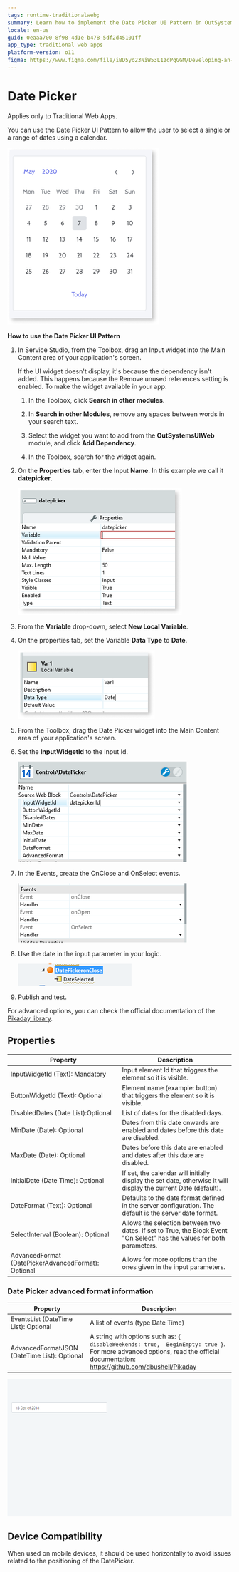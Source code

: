 ```yaml
---
tags: runtime-traditionalweb; 
summary: Learn how to implement the Date Picker UI Pattern in OutSystems 11 (O11) for selecting dates within Traditional Web Apps.
locale: en-us
guid: 0eaaa700-8f98-4d1e-b478-5df2d45101ff
app_type: traditional web apps
platform-version: o11
figma: https://www.figma.com/file/iBD5yo23NiW53L1zdPqGGM/Developing-an-Application?type=design&node-id=230%3A0&mode=design&t=KpVEJMvnBwiukqql-1
---
```


# Date Picker

<div class="info" markdown="1">

Applies only to Traditional Web Apps.

</div>

You can use the Date Picker UI Pattern to allow the user to select a single or a range of dates using a calendar.

![Illustration of the Date Picker UI Pattern in a Traditional Web App](images/datepicker-image-13.png "Date Picker UI Pattern")

**How to use the Date Picker UI Pattern**

<!-- Drag an input and the DatePicker to the screen and set up the parameters. Only the InputWidgetId parameter is mandatory and must reference an input widget that will show the date picked on the page. -->

1. In Service Studio, from the Toolbox, drag an Input widget into the Main Content area of your application's screen.

    If the UI widget doesn't display, it's because the dependency isn't added. This happens because the Remove unused references setting is enabled. To make the widget available in your app:

    1. In the Toolbox, click **Search in other modules**.

    1. In **Search in other Modules**, remove any spaces between words in your search text.
    
    1. Select the widget you want to add from the **OutSystemsUIWeb** module, and click **Add Dependency**. 
    
    1. In the Toolbox, search for the widget again.

1. On the **Properties** tab, enter the Input **Name**. In this example we call it **datepicker**. 

    ![Screenshot showing where to enter the Input Name for the Date Picker](images/datepicker-image-14.png "Setting the Input Name")

1. From the **Variable** drop-down, select **New Local Variable**.

1. On the properties tab, set the Variable **Data Type** to **Date**.

    ![Screenshot demonstrating how to set the Variable Data Type to Date for the Date Picker](images/datepicker-image-16.png "Setting the Variable Data Type")
 
1. From the Toolbox, drag the Date Picker widget into the Main Content area of your application's screen.

1. Set the **InputWidgetId** to the input Id. 

    ![Screenshot showing how to set the InputWidgetId for the Date Picker widget](images/datepicker-image-2.png "Linking the Date Picker to an Input Widget")

1. In the Events, create the OnClose and OnSelect events.

    ![Screenshot of the process to create OnClose and OnSelect events for the Date Picker](images/datepicker-image-7.png "Creating OnClose and OnSelect Events")

1. Use the date in the input parameter in your logic.

    ![Screenshot illustrating how to use the date from the Date Picker in application logic](images/datepicker-image-8.png "Using the Date in Logic")

1. Publish and test.

For advanced options, you can check the official documentation of the [Pikaday library](https://github.com/dbushell/Pikaday).

## Properties

| **Property** | **Description** |
|---|---|
| InputWidgetId (Text): Mandatory | Input element Id that triggers the element so it is visible. |
| ButtonWidgetId (Text): Optional | Element name (example: button) that  triggers the element so it is visible. |
| DisabledDates (Date List):Optional | List of dates for the disabled days. |
| MinDate (Date): Optional | Dates from this date onwards are enabled and  dates before this date are disabled. |
| MaxDate (Date): Optional | Dates before this date are enabled and dates after this date are disabled. |
| InitialDate (Date Time): Optional | If set, the calendar will initially display the set date, otherwise it will display the current Date (default). |
| DateFormat (Text): Optional | Defaults to the date format defined in the server configuration. The default is the server date format. |
| SelectInterval (Boolean): Optional | Allows the selection between two dates. If set to True, the Block Event "On Select" has the values for both parameters. |
| AdvancedFormat (DatePickerAdvancedFormat): Optional | Allows for more options than the ones given in the input parameters.                                                    |

### Date Picker advanced format information

| **Property** | **Description** |
|---|---
| EventsList (DateTime List): Optional | A list of events (type Date Time) |
| AdvancedFormatJSON (DateTime List): Optional | A string with options such as: `{ disableWeekends: true,  BeginEmpty: true }`. For more advanced options, read the official documentation: <https://github.com/dbushell/Pikaday> |

![Animated GIF demonstrating the interaction with the Date Picker UI in a Traditional Web App](images/datepicker-gif-1.gif "Date Picker Interaction")

## Device Compatibility

When used on mobile devices, it should be used horizontally to avoid issues related to the positioning of the DatePicker.
